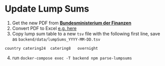 # Update Lump Sums

1. Get the new PDF from [**Bundesministerium der Finanzen**](https://www.bundesfinanzministerium.de/Content/DE/Downloads/BMF_Schreiben/Steuerarten/Lohnsteuer/2023-11-21-steuerliche-behandlung-reisekosten-reisekostenverguetungen-2024.pdf)
2. Convert PDF to Excel [e.g. here](https://smallpdf.com/de/pdf-in-excel)
3. Copy lump sum table to a new `tsv` file with the following first line, save as `backend/data/lumpSums_YYYY-MM-DD.tsv`

```tsv
country	catering24	catering8	overnight
```

4. run `docker-compose exec -T backend npm parse-lumpsums`

